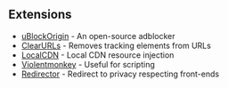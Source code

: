 ## Extensions

* [uBlockOrigin](https://chrome.google.com/webstore/detail/ublock-origin/cjpalhdlnbpafiamejdnhcphjbkeiagm) - An open-source adblocker
* [ClearURLs](https://github.com/ClearURLs/Addon/releases) - Removes tracking elements from URLs
* [LocalCDN](https://chrome.google.com/webstore/detail/localcdn/njdfdhgcmkocbgbhcioffdbicglldapd) - Local CDN resource injection
* [Violentmonkey](https://chrome.google.com/webstore/detail/violentmonkey/jinjaccalgkegednnccohejagnlnfdag) - Useful for scripting
* [Redirector](https://chrome.google.com/webstore/detail/redirector/ocgpenflpmgnfapjedencafcfakcekcd) - Redirect to privacy respecting front-ends
